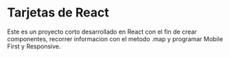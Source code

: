 # Tarjetas de React

Este es un proyecto corto desarrollado en React con el fin de crear componentes, recorrer informacion con el metodo .map y programar Mobile First y Responsive.
